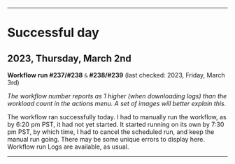 
***

# Successful day

## 2023, Thursday, March 2nd

**Workflow run #237/#238** `&` **#238/#239** (last checked: 2023, Friday, March 3rd)

_The workflow number reports as 1 higher (when downloading logs) than the workload count in the actions menu. A set of images will better explain this._

The workflow ran successfully today. I had to manually run the workflow, as by 6:20 pm PST, it had not yet started. It started running on its own by 7:30 pm PST, by which time, I had to cancel the scheduled run, and keep the manual run going. There may be some unique errors to display here. Workflow run Logs are available, as usual.

***
